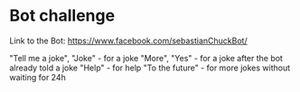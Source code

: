 # Bot challenge

Link to the Bot: https://www.facebook.com/sebastianChuckBot/

"Tell me a joke", "Joke"  - for a joke
"More", "Yes"             - for a joke after the bot already told a joke
"Help"                    - for help
"To the future"           - for more jokes without waiting for 24h
